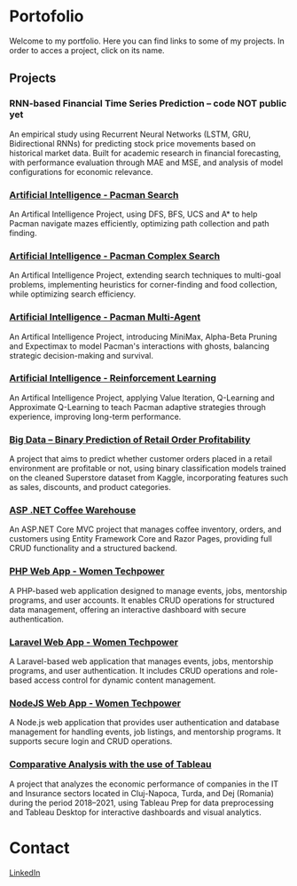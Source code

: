# Portofolio
Welcome to my portfolio. Here you can find links to some of my projects.
In order to acces a project, click on its name.

## Projects
### RNN-based Financial Time Series Prediction – code NOT public yet
An empirical study using Recurrent Neural Networks (LSTM, GRU, Bidirectional RNNs) for predicting stock price movements based on historical market data. Built for academic research in financial forecasting, with performance evaluation through MAE and MSE, and analysis of model configurations for economic relevance.
### [Artificial Intelligence - Pacman Search](https://github.com/Alexandra-Nanu/AI--Project_2.git)
An Artifical Intelligence Project, using DFS, BFS, UCS and A* to help Pacman navigate mazes efficiently, optimizing path collection and path finding.
### [Artificial Intelligence - Pacman Complex Search](https://github.com/Alexandra-Nanu/AI--Project_3.git)
An Artifical Intelligence Project, extending search techniques to multi-goal problems, implementing heuristics for corner-finding and food collection, while optimizing search efficiency.
### [Artificial Intelligence - Pacman Multi-Agent](https://github.com/Alexandra-Nanu/AI--Project_4.git)
An Artifical Intelligence Project, introducing MiniMax, Alpha-Beta Pruning and Expectimax to model Pacman's interactions with ghosts, balancing strategic decision-making and survival.
### [Artificial Intelligence - Reinforcement Learning](https://github.com/Alexandra-Nanu/AI--Project_5.git)
An Artifical Intelligence Project, applying Value Iteration, Q-Learning and Approximate Q-Learning to teach Pacman adaptive strategies through experience, improving long-term performance.
### [Big Data – Binary Prediction of Retail Order Profitability](https://github.com/Alexandra-Nanu/BIG--Order_Profitability.git)
A project that aims to predict whether customer orders placed in a retail environment are profitable or not, using binary classification models trained on the cleaned Superstore dataset from Kaggle, incorporating features such as sales, discounts, and product categories.
### [ASP .NET Coffee Warehouse](https://github.com/Alexandra-Nanu/Poiect_cafea.git)
An ASP.NET Core MVC project that manages coffee inventory, orders, and customers using Entity Framework Core and Razor Pages, providing full CRUD functionality and a structured backend.
### [PHP Web App - Women Techpower](https://github.com/Alexandra-Nanu/WEB__Project1.git)
A PHP-based web application designed to manage events, jobs, mentorship programs, and user accounts. It enables CRUD operations for structured data management, offering an interactive dashboard with secure authentication.
### [Laravel Web App - Women Techpower](https://github.com/Alexandra-Nanu/laravel.git)
A Laravel-based web application that manages events, jobs, mentorship programs, and user authentication. It includes CRUD operations and role-based access control for dynamic content management.
### [NodeJS Web App - Women Techpower](https://github.com/Alexandra-Nanu/WEB__nodejs.git)
A Node.js web application that provides user authentication and database management for handling events, job listings, and mentorship programs. It supports secure login and CRUD operations.
### [Comparative Analysis with the use of Tableau](https://github.com/Alexandra-Nanu/BI--Tableau.git)
A project that analyzes the economic performance of companies in the IT and Insurance sectors located in Cluj-Napoca, Turda, and Dej (Romania) during the period 2018–2021, using Tableau Prep for data preprocessing and Tableau Desktop for interactive dashboards and visual analytics.

# Contact
[LinkedIn](https://www.linkedin.com/in/alexandra-nanu-088a712b9/)
